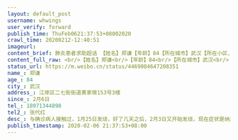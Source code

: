 ```yaml
---
layout: default_post
username: whwings
user_verify: forward
publish_time: ThuFeb0621:37:53+08002020
crawl_time: 20200212-12:40:51
imageurl: 
content_brief: 肺炎患者求助超话 【姓名】郑谦【年龄】84【所在城市】武汉【所在小区、社区】江岸区二七街街道黄家墩153号3楼【患病时间】2月6日【联系方式】18971344898【其他紧急联系人】张代红【病情描述】与确诊病人接触过，1月25日发烧，好了几天之后，2月3日又开始发烧，现在症状是纳差，发烧，只 ...全文
content_full_raw: <br/>【姓名】郑谦<br/>【年龄】84<br/>【所在城市】武汉<br/>【所在小区、社区】江岸区二七街街道黄家墩153号3楼<br/>【患病时间】2月6日<br/>【联系方式】18971344898<br/>【其他紧急联系人】张代红<br/>【病情描述】<br/>与确诊病人接触过，1月25日发烧，好了几天之后，2月3日又开始发烧，现在症状是纳差，发烧，只能张嘴呼吸，呼吸困难。与医院联系无法安排120，也无法安排收治，测试，与床位。<adata-url="http://t.cn/RqzHFsz"href="http://weibo.com/p/1001018004900000000000094"data-hide=""><spanclass='url-icon'><imgstyle='width:1rem;height:1rem'src='https://h5.sinaimg.cn/upload/2015/09/25/3/timeline_card_small_location_default.png'></span><spanclass="surl-text">德国·腓特烈港</span></a>
status_url: https://m.weibo.cn/status/4469084647208351
name_: 郑谦
age_: 84
city_: 武汉
address_: 江岸区二七街街道黄家墩153号3楼
since_: 2月6日
tel_: 18971344898
tel2_: 张代红
desc_: 与确诊病人接触过，1月25日发烧，好了几天之后，2月3日又开始发烧，现在症状是纳差，发烧，只能张嘴呼吸，呼吸困难。与医院联系无法安排120，也无法安排收治，测试，与床位。<adata-url="http//t.cn/RqzHFsz"href="http//weibo.com/p/1001018004900000000000094"data-hide=""><spanclass='url-icon'><imgstyle='width1rem;height1rem'src='https//h5.sinaimg.cn/upload/2015/09/25/3/timeline_card_small_location_default.png'></span><spanclass="surl-text">德国·腓特烈港</span></a>
publish_timestamp: 2020-02-06 21:37:53+08:00
---
```

